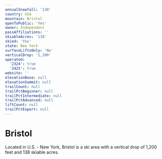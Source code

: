 ```yaml
---
annualSnowfall: '130'
country: USA
mountain: Bristol
openToPublic: 'Yes'
owner: Independent
passAffiliations: ''
skiableAcres: '138'
skied: 'Yes'
state: New York
surfaceLiftsOnly: 'No'
verticalDrop: '1,200'
operated:
  '2324': true
  '2425': true
website: ''
elevationBase: null
elevationSummit: null
trailCount: null
trailPctBeginner: null
trailPctIntermediate: null
trailPctAdvanced: null
liftCount: null
trailPctExpert: null
---
```



# Bristol

Located in U.S. - New York, Bristol is a ski area with a vertical drop of 1,200 feet and 138 skiable acres.
